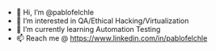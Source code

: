- 👋 Hi, I’m @pablofelchle
- 👀 I’m interested in QA/Ethical Hacking/Virtualization
- 🌱 I’m currently learning Automation Testing
- 📫 Reach me @ https://www.linkedin.com/in/pablofelchle

<!---
pablofelchle/pablofelchle is a ✨ special ✨ repository because its `README.md` (this file) appears on your GitHub profile.
You can click the Preview link to take a look at your changes.
--->
